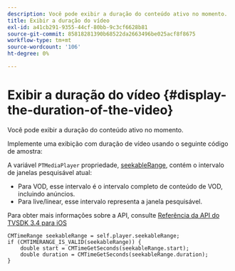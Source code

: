 ```yaml
---
description: Você pode exibir a duração do conteúdo ativo no momento.
title: Exibir a duração do vídeo
exl-id: a41cb291-9355-44cf-80bb-9c3cf6628b81
source-git-commit: 85818281390b68522da2663496be025acf8f8675
workflow-type: tm+mt
source-wordcount: '106'
ht-degree: 0%

---
```


# Exibir a duração do vídeo {#display-the-duration-of-the-video}

Você pode exibir a duração do conteúdo ativo no momento.

Implemente uma exibição com duração de vídeo usando o seguinte código de amostra:

A variável `PTMediaPlayer` propriedade, [seekableRange](https://help.adobe.com/en_US/primetime/api/psdk/appledoc/Classes/PTMediaPlayer.html#//api/name/seekableRange), contém o intervalo de janelas pesquisável atual:

* Para VOD, esse intervalo é o intervalo completo de conteúdo de VOD, incluindo anúncios.
* Para live/linear, esse intervalo representa a janela pesquisável.

Para obter mais informações sobre a API, consulte [Referência da API do TVSDK 3.4 para iOS](https://help.adobe.com/en_US/primetime/api/psdk/appledoc_v3/index.html)

<!--<a id="example_A153BE3AC03F43C6BF3A156316A08CD3"></a>-->

```
CMTimeRange seekableRange = self.player.seekableRange;  
if (CMTIMERANGE_IS_VALID(seekableRange)) { 
    double start = CMTimeGetSeconds(seekableRange.start);  
    double duration = CMTimeGetSeconds(seekableRange.duration); 
}
```
